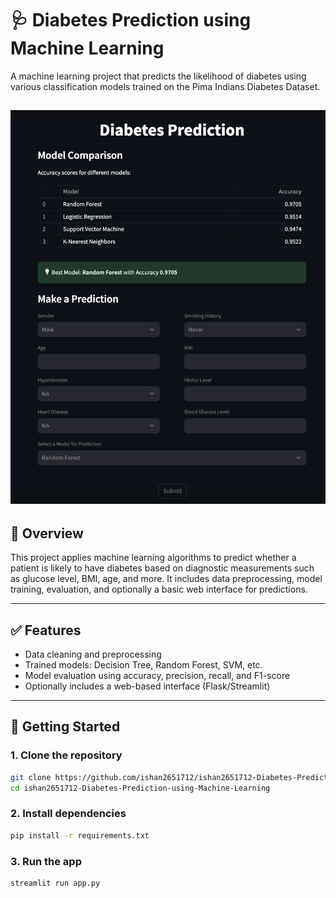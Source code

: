 # 🩺 Diabetes Prediction using Machine Learning

A machine learning project that predicts the likelihood of diabetes using various classification models trained on the Pima Indians Diabetes Dataset.

## ![alt text](assets/screenshot.png)

## 🧠 Overview

This project applies machine learning algorithms to predict whether a patient is likely to have diabetes based on diagnostic measurements such as glucose level, BMI, age, and more. It includes data preprocessing, model training, evaluation, and optionally a basic web interface for predictions.

---

## ✅ Features

- Data cleaning and preprocessing
- Trained models: Decision Tree, Random Forest, SVM, etc.
- Model evaluation using accuracy, precision, recall, and F1-score
- Optionally includes a web-based interface (Flask/Streamlit)

---

## 🚀 Getting Started

### 1. Clone the repository

```bash
git clone https://github.com/ishan2651712/ishan2651712-Diabetes-Prediction-using-Machine-Learning.git
cd ishan2651712-Diabetes-Prediction-using-Machine-Learning
```

### 2. Install dependencies

```bash
pip install -r requirements.txt
```

### 3. Run the app

```bash
streamlit run app.py
```
